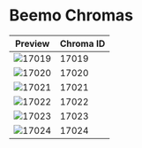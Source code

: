 # Beemo Chromas

| Preview | Chroma ID |
|---------|-----------|
| ![17019](https://raw.communitydragon.org/latest/plugins/rcp-be-lol-game-data/global/default/v1/champion-chroma-images/17/17019.png) | 17019 |
| ![17020](https://raw.communitydragon.org/latest/plugins/rcp-be-lol-game-data/global/default/v1/champion-chroma-images/17/17020.png) | 17020 |
| ![17021](https://raw.communitydragon.org/latest/plugins/rcp-be-lol-game-data/global/default/v1/champion-chroma-images/17/17021.png) | 17021 |
| ![17022](https://raw.communitydragon.org/latest/plugins/rcp-be-lol-game-data/global/default/v1/champion-chroma-images/17/17022.png) | 17022 |
| ![17023](https://raw.communitydragon.org/latest/plugins/rcp-be-lol-game-data/global/default/v1/champion-chroma-images/17/17023.png) | 17023 |
| ![17024](https://raw.communitydragon.org/latest/plugins/rcp-be-lol-game-data/global/default/v1/champion-chroma-images/17/17024.png) | 17024 |